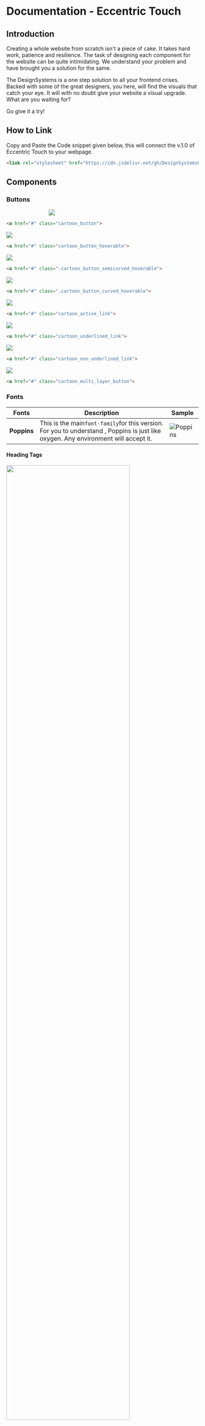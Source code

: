 # Documentation - Eccentric Touch

## Introduction

Creating a whole website from scratch isn't a piece of cake. It takes hard work, patience and resilience. The task of designing each component for the website can be quite intimidating. We understand your problem and have brought you a solution for the same.

The DesignSystems is a one step solution to all your frontend crises. Backed with some of the great designers, you here, will find the visuals that catch your eye. It will with no doubt give your website a visual upgrade. What are you waiting for? 

Go give it a try!

## How to Link

Copy and Paste the Code snippet given below, this will connect the v.1.0 of Eccentric Touch to your webpage.

```html
<link rel="stylesheet" href="https://cdn.jsdelivr.net/gh/DesignSystemsOSS/eccentrictouch@master/src/lib/eccentric.css">
```

## Components

### Buttons
<img src="screenshots/cartoon_button.png" style="margin-left:22%;">

``` html
<a href="#" class="cartoon_button">
```

<img src="gif/1.gif">

``` html
<a href="#" class="cartoon_button_hoverable">
```

<img src="gif/2.gif">

``` html
<a href="#" class=".cartoon_button_semicurved_hoverable">
```

<img src="gif/3.gif">

``` html
<a href="#" class=".cartoon_button_curved_hoverable">
```


<img src="gif/4.gif">


``` html
<a href="#" class="cartoon_active_link">
```

<img src="gif/5.gif">


``` html
<a href="#" class="cartoon_underlined_link">
```

<img src="gif/6.gif">


``` html
<a href="#" class="cartoon_non_underlined_link">
```

<img src="gif/7.gif">


``` html
<a href="#" class="cartoon_multi_layer_button">
```

### Fonts

|Fonts|Description|Sample|
|----------|------|------|
|**Poppins**|This is the main`font-family`for this version. <br>For you to understand , Poppins is just like oxygen. Any environment will accept it.| ![Poppins](screenshots/Poppins.png)|


#### Heading Tags

<img src="screenshots/headings.svg" style="width: 80%" />

#### Other Tags

<img src="screenshots/text_properties.svg" width="80%" />

### Colors

<img src="screenshots/color_schemes_version_01.svg" style="width: 80%" />

#### Color Usage & Properties


